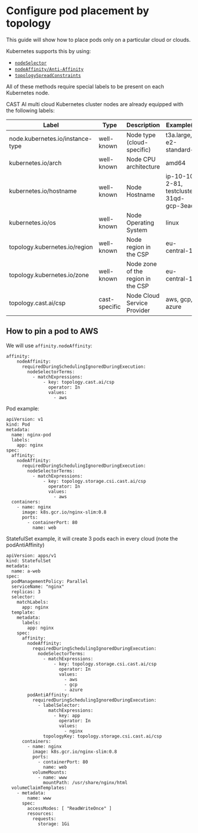# Configure pod placement by topology

This guide will show how to place pods only on a particular cloud or clouds.

Kubernetes supports this by using:
- [`nodeSelector`](https://kubernetes.io/docs/concepts/scheduling-eviction/assign-pod-node/#nodeselector)
- [`nodeAffinity/Anti-Affinity`](https://kubernetes.io/docs/concepts/scheduling-eviction/assign-pod-node/#affinity-and-anti-affinity)
- [`topologySpreadConstraints`](https://kubernetes.io/docs/concepts/workloads/pods/pod-topology-spread-constraints/)

All of these methods require special labels to be present on each Kubernetes node.

CAST AI multi cloud Kubernetes cluster nodes are already equipped with the following labels:

| Label | Type| Description | Example(s)|
| ------------ | ------------- | ------------ | ------------ |
| node.kubernetes.io/instance-type | well-known  | Node type (cloud-specific) | t3a.large, e2-standard-4 |
| kubernetes.io/arch | well-known  | Node CPU architecture | amd64 |
| kubernetes.io/hostname | well-known  | Node Hostname | ip-10-10-2-81, testcluster-31qd-gcp-3ead |
| kubernetes.io/os | well-known  | Node Operating System | linux |
| topology.kubernetes.io/region | well-known | Node region in the CSP | eu-central-1 |
| topology.kubernetes.io/zone | well-known | Node zone of the region in the CSP | eu-central-1a |
| topology.cast.ai/csp | cast-specific | Node Cloud Service Provider | aws, gcp, azure |

## How to pin a pod to AWS

We will use `affinity.nodeAffinity`:

```
affinity:
    nodeAffinity:
      requiredDuringSchedulingIgnoredDuringExecution:
        nodeSelectorTerms:
          - matchExpressions:
              - key: topology.cast.ai/csp
                operator: In
                values:
                  - aws
```

Pod example:

```
apiVersion: v1
kind: Pod
metadata:
  name: nginx-pod
  labels:
    app: nginx
spec:
  affinity:
    nodeAffinity:
      requiredDuringSchedulingIgnoredDuringExecution:
        nodeSelectorTerms:
          - matchExpressions:
              - key: topology.storage.csi.cast.ai/csp
                operator: In
                values:
                  - aws
  containers:
    - name: nginx
      image: k8s.gcr.io/nginx-slim:0.8
      ports:
        - containerPort: 80
          name: web
```

StatefulSet example, it will create 3 pods each in every cloud (note the podAntiAffinity)

```
apiVersion: apps/v1
kind: StatefulSet
metadata:
  name: a-web
spec:
  podManagementPolicy: Parallel
  serviceName: "nginx"
  replicas: 3
  selector:
    matchLabels:
      app: nginx
  template:
    metadata:
      labels:
        app: nginx
    spec:
      affinity:
        nodeAffinity:
          requiredDuringSchedulingIgnoredDuringExecution:
            nodeSelectorTerms:
              - matchExpressions:
                  - key: topology.storage.csi.cast.ai/csp
                    operator: In
                    values:
                      - aws
                      - gcp
                      - azure
        podAntiAffinity:
          requiredDuringSchedulingIgnoredDuringExecution:
            - labelSelector:
                matchExpressions:
                  - key: app
                    operator: In
                    values:
                      - nginx
              topologyKey: topology.storage.csi.cast.ai/csp
      containers:
        - name: nginx
          image: k8s.gcr.io/nginx-slim:0.8
          ports:
            - containerPort: 80
              name: web
          volumeMounts:
            - name: www
              mountPath: /usr/share/nginx/html
  volumeClaimTemplates:
    - metadata:
        name: www
      spec:
        accessModes: [ "ReadWriteOnce" ]
        resources:
          requests:
            storage: 1Gi
```
